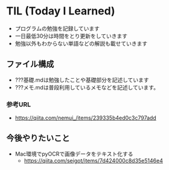 # TIL (Today I Learned)
* プログラムの勉強を記録しています
* 一日最低30分は時間をとり更新をしていきます
* 勉強以外もわからない単語などの解説も載せていきます

## ファイル構成
* ???基礎.mdは勉強したことや基礎部分を記述しています
* ???メモ.mdは普段利用しているメモなどを記述しています。

### 参考URL
* https://qiita.com/nemui_/items/239335b4ed0c3c797add


## 今後やりたいこと
* Mac環境でpyOCRで画像データをテキスト化する
  * https://qiita.com/seigot/items/7d424000c8d35e5146e4
